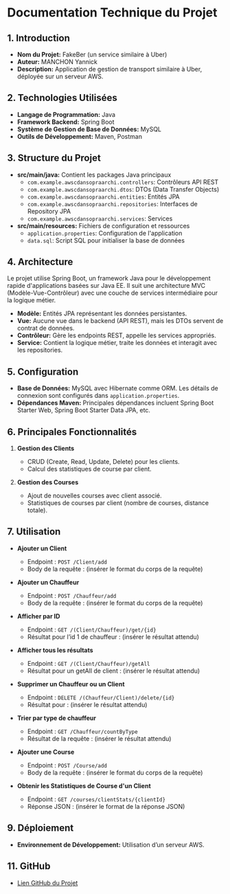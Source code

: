 # Documentation Technique du Projet

## 1. Introduction
- **Nom du Projet:** FakeBer (un service similaire à Uber)
- **Auteur:** MANCHON Yannick
- **Description:** Application de gestion de transport similaire à Uber, déployée sur un serveur AWS.

## 2. Technologies Utilisées
- **Langage de Programmation:** Java
- **Framework Backend:** Spring Boot
- **Système de Gestion de Base de Données:** MySQL
- **Outils de Développement:** Maven, Postman

## 3. Structure du Projet
- **src/main/java:** Contient les packages Java principaux
  - `com.example.awscdansopraarchi.controllers`: Contrôleurs API REST
  - `com.example.awscdansopraarchi.dtos`: DTOs (Data Transfer Objects)
  - `com.example.awscdansopraarchi.entities`: Entités JPA
  - `com.example.awscdansopraarchi.repositories`: Interfaces de Repository JPA
  - `com.example.awscdansopraarchi.services`: Services
- **src/main/resources:** Fichiers de configuration et ressources
  - `application.properties`: Configuration de l'application
  - `data.sql`: Script SQL pour initialiser la base de données

## 4. Architecture
Le projet utilise Spring Boot, un framework Java pour le développement rapide d'applications basées sur Java EE. Il suit une architecture MVC (Modèle-Vue-Contrôleur) avec une couche de services intermédiaire pour la logique métier.
- **Modèle:** Entités JPA représentant les données persistantes.
- **Vue:** Aucune vue dans le backend (API REST), mais les DTOs servent de contrat de données.
- **Contrôleur:** Gère les endpoints REST, appelle les services appropriés.
- **Service:** Contient la logique métier, traite les données et interagit avec les repositories.

## 5. Configuration
- **Base de Données:** MySQL avec Hibernate comme ORM. Les détails de connexion sont configurés dans `application.properties`.
- **Dépendances Maven:** Principales dépendances incluent Spring Boot Starter Web, Spring Boot Starter Data JPA, etc.

## 6. Principales Fonctionnalités
1. **Gestion des Clients**
   - CRUD (Create, Read, Update, Delete) pour les clients.
   - Calcul des statistiques de course par client.
   
2. **Gestion des Courses**
   - Ajout de nouvelles courses avec client associé.
   - Statistiques de courses par client (nombre de courses, distance totale).

## 7. Utilisation
- **Ajouter un Client**
  - Endpoint : `POST /Client/add`
  - Body de la requête : (insérer le format du corps de la requête)
  
- **Ajouter un Chauffeur**
  - Endpoint : `POST /Chauffeur/add`
  - Body de la requête : (insérer le format du corps de la requête)
  
- **Afficher par ID**
  - Endpoint : `GET /(Client/Chauffeur)/get/{id}`
  - Résultat pour l’id 1 de chauffeur : (insérer le résultat attendu)
  
- **Afficher tous les résultats**
  - Endpoint : `GET /(Client/Chauffeur)/getAll`
  - Résultat pour un getAll de client : (insérer le résultat attendu)
  
- **Supprimer un Chauffeur ou un Client**
  - Endpoint : `DELETE /(Chauffeur/Client)/delete/{id}`
  - Résultat pour : (insérer le résultat attendu)
  
- **Trier par type de chauffeur**
  - Endpoint : `GET /Chauffeur/countByType`
  - Résultat de la requête : (insérer le résultat attendu)
  
- **Ajouter une Course**
  - Endpoint : `POST /Course/add`
  - Body de la requête : (insérer le format du corps de la requête)
  
- **Obtenir les Statistiques de Course d'un Client**
  - Endpoint : `GET /courses/clientStats/{clientId}`
  - Réponse JSON : (insérer le format de la réponse JSON)

## 9. Déploiement
- **Environnement de Développement:** Utilisation d’un serveur AWS.

## 11. GitHub
- [Lien GitHub du Projet](https://github.com/Shazoren/AwsCdanSopraArchi)
